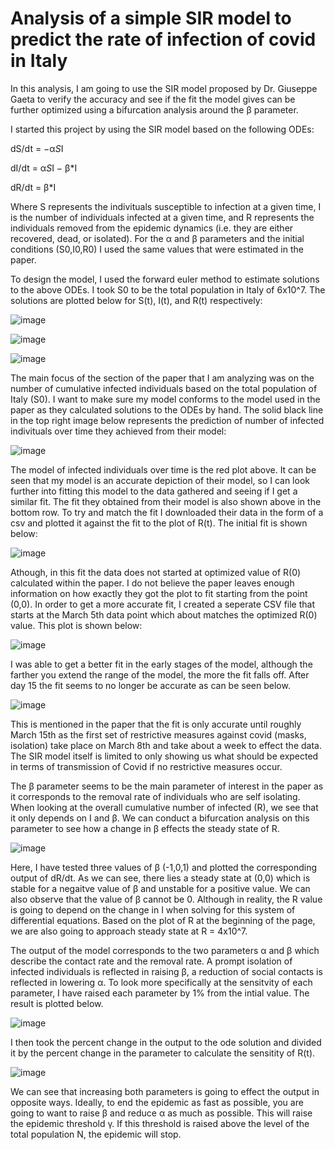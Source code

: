 # Analysis of a simple SIR model to predict the rate of infection of covid in Italy

In this analysis, I am going to use the SIR model proposed by Dr. Giuseppe Gaeta to verify the accuracy and see if the fit the model gives can be further optimized using a bifurcation analysis around the β parameter.

I started this project by using the SIR model based on the following ODEs:

dS/dt = −α*S*I

dI/dt = α*S*I − β*I

dR/dt = β*I

Where S represents the indivituals susceptible to infection at a given time, I is the number of individuals infected at a given time, and R represents the individuals removed from the epidemic dynamics (i.e. they are either recovered, dead, or isolated). For the α and β parameters and the initial conditions (S0,I0,R0) I used the same values that were estimated in the paper. 

To design the model, I used the forward euler method to estimate solutions to the above ODEs. I took S0 to be the total population in Italy of 6x10^7. The solutions are plotted below for S(t), I(t), and R(t) respectively:

![image](https://user-images.githubusercontent.com/112734081/206884953-af6b9bfd-7c72-4e84-9a82-57ce7f993c3c.png)

![image](https://user-images.githubusercontent.com/112734081/206884959-997cfbae-bac2-48ea-b673-a0cc230bef3f.png)

![image](https://user-images.githubusercontent.com/112734081/206884970-33b44710-4411-4fe8-96d8-2bcc3a0e5b0e.png)

The main focus of the section of the paper that I am analyzing was on the number of cumulative infected individuals based on the total population of Italy (S0). I want to make sure my model conforms to the model used in the paper as they calculated solutions to the ODEs by hand. The solid black line in the top right image below represents the prediction of number of infected indivituals over time they achieved from their model:

![image](https://user-images.githubusercontent.com/112734081/206885122-88c51a01-fef5-4079-ba23-309c86c25532.png)

The model of infected individuals over time is the red plot above. It can be seen that my model is an accurate depiction of their model, so I can look further into fitting this model to the data gathered and seeing if I get a similar fit. The fit they obtained from their model is also shown above in the bottom row. To try and match the fit I downloaded their data in the form of a csv and plotted it against the fit to the plot of R(t). The initial fit is shown below:

![image](https://user-images.githubusercontent.com/112734081/206946209-ca9908f6-1b1d-4957-a932-743256e48a9e.png)

Athough, in this fit the data does not started at optimized value of R(0) calculated within the paper. I do not believe the paper leaves enough information on how exactly they got the plot to fit starting from the point (0,0). In order to get a more accurate fit, I created a seperate CSV file that starts at the March 5th data point which about matches the optimized R(0) value. This plot is shown below:

![image](https://user-images.githubusercontent.com/112734081/206946553-f768204a-e23e-4c96-9fff-519edd6ddb4d.png)

I was able to get a better fit in the early stages of the model, although the farther you extend the range of the model, the more the fit falls off. After day 15 the fit seems to no longer be accurate as can be seen below.

![image](https://user-images.githubusercontent.com/112734081/206947187-38ae9ffa-9404-4f20-a5ad-d4e4584d59d7.png)

This is mentioned in the paper that the fit is only accurate until roughly March 15th as the first set of restrictive measures against covid (masks, isolation) take place on March 8th and take about a week to effect the data. The SIR model itself is limited to only showing us what should be expected in terms of transmission of Covid if no restrictive measures occur.

The β parameter seems to be the main parameter of interest in the paper as it corresponds to the removal rate of individuals who are self isolating. When looking at the overall cumulative number of infected (R), we see that it only depends on I and β. We can conduct a bifurcation analysis on this parameter to see how a change in β effects the steady state of R. 

![image](https://user-images.githubusercontent.com/112734081/207209794-2f60559e-030c-4f27-8f9c-3722a14b316c.png)

Here, I have tested three values of β (-1,0,1) and plotted the corresponding output of dR/dt. As we can see, there lies a steady state at (0,0) which is stable for a negaitve value of β and unstable for a positive value. We can also observe that the value of β cannot be 0. Although in reality, the R value is going to depend on the change in I when solving for this system of differential equations. Based on the plot of R at the beginning of the page, we are also going to approach steady state at R = 4x10^7.

The output of the model corresponds to the two parameters α and β which describe the contact rate and the removal rate. A prompt isolation of infected individuals is reflected in raising β, a reduction of social contacts is reflected in lowering α. To look more specifically at the sensitvity of each parameter, I have raised each parameter by 1% from the intial value. The result is plotted below.

![image](https://user-images.githubusercontent.com/112734081/207211902-26c01560-c486-4a6a-94a0-6a4c3437c430.png)

I then took the percent change in the output to the ode solution and divided it by the percent change in the parameter to calculate the sensitity of R(t).

![image](https://user-images.githubusercontent.com/112734081/207212288-aab1247d-a0ab-4185-854a-6d284cd1b366.png)

We can see that increasing both parameters is going to effect the output in opposite ways. Ideally, to end the epidemic as fast as possible, you are going to want to raise β and reduce α as much as possible. This will raise the epidemic threshold γ. If this threshold is raised above the level of the total population N, the epidemic will stop.


